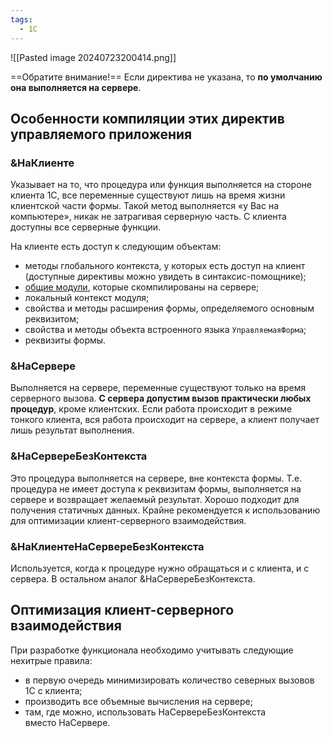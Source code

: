 ```yaml
---
tags:
  - 1С
---
```

![[Pasted image 20240723200414.png]]

==Обратите внимание!== Если директива не указана, то **по умолчанию она выполняется на сервере**.
## Особенности компиляции этих директив управляемого приложения

### &НаКлиенте

Указывает на то, что процедура или функция выполняется на стороне клиента 1C, все переменные существуют лишь на время жизни клиентской части формы. Такой метод выполняется «у Вас на компьютере», никак не затрагивая серверную часть. С клиента доступны все серверные функции.

На клиенте есть доступ к следующим объектам:
- методы глобального контекста, у которых есть доступ на клиент (доступные директивы можно увидеть в синтаксис-помощнике);
- [общие модули](https://programmist1s.ru/obshhie-moduli-1s/), которые скомпилированы на сервере;
- локальный контекст модуля;
- свойства и методы расширения формы, определяемого основным реквизитом;
- свойства и методы объекта встроенного языка `УправляемаяФорма`;
- реквизиты формы.
### &НаСервере

Выполняется на сервере, переменные существуют только на время серверного вызова. **С сервера допустим вызов практически любых процедур**, кроме клиентских. Если работа происходит в режиме тонкого клиента, вся работа происходит на сервере, а клиент получает лишь результат выполнения.
### &НаСервереБезКонтекста

Это процедура выполняется на сервере, вне контекста формы. Т.е. процедура не имеет доступа к реквизитам формы, выполняется на сервере и возвращает желаемый результат. Хорошо подходит для получения статичных данных. Крайне рекомендуется к использованию для оптимизации клиент-серверного взаимодействия.

### &НаКлиентеНаСервереБезКонтекста

Используется, когда к процедуре нужно обращаться и с клиента, и с сервера. В остальном аналог &НаСервереБезКонтекста.
## Оптимизация клиент-серверного взаимодействия

При разработке функционала необходимо учитывать следующие нехитрые правила:

- в первую очередь минимизировать количество северных вызовов 1С с клиента;
- производить все объемные вычисления на сервере;
- там, где можно, использовать НаСервереБезКонтекста вместо НаСервере.
